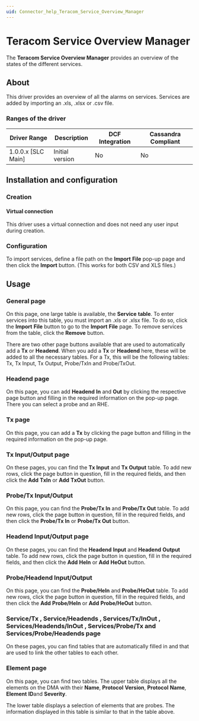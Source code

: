 ```yaml
---
uid: Connector_help_Teracom_Service_Overview_Manager
---
```


# Teracom Service Overview Manager

The **Teracom Service Overview Manager** provides an overview of the states of the different services.

## About

This driver provides an overview of all the alarms on services. Services are added by importing an .xls, .xlsx or .csv file.

### Ranges of the driver

| **Driver Range**     | **Description** | **DCF Integration** | **Cassandra Compliant** |
|----------------------|-----------------|---------------------|-------------------------|
| 1.0.0.x \[SLC Main\] | Initial version | No                  | No                      |

## Installation and configuration

### Creation

#### Virtual connection

This driver uses a virtual connection and does not need any user input during creation.

### Configuration

To import services, define a file path on the **Import** **File** pop-up page and then click the **Import** button. (This works for both CSV and XLS files.)

## Usage

### General page

On this page, one large table is available, the **Service** **table**. To enter services into this table, you must import an .xls or .xlsx file. To do so, click the **Import** **File** button to go to the **Import** **File** page. To remove services from the table, click the **Remove** button.

There are two other page buttons available that are used to automatically add a **Tx** or **Headend**. When you add a **Tx** or **Headend** here, these will be added to all the necessary tables. For a Tx, this will be the following tables: Tx, Tx Input, Tx Output, Probe/TxIn and Probe/TxOut.

### Headend page

On this page, you can add **Headend** **In** and **Out** by clicking the respective page button and filling in the required information on the pop-up page. There you can select a probe and an RHE.

### Tx page

On this page, you can add a **Tx** by clicking the page button and filling in the required information on the pop-up page.

### Tx Input/Output page

On these pages, you can find the **Tx Input** and **Tx Output** table. To add new rows, click the page button in question, fill in the required fields, and then click the **Add** **TxIn** or **Add** **TxOut** button.

### Probe/Tx Input/Output

On this page, you can find the **Probe/Tx In** and **Probe/Tx Out** table. To add new rows, click the page button in question, fill in the required fields, and then click the **Probe/Tx In** or **Probe/Tx Out** button.

### Headend Input/Output page

On these pages, you can find the **Headend** **Input** and **Headend** **Output** table. To add new rows, click the page button in question, fill in the required fields, and then click the **Add** **HeIn** or **Add** **HeOut** button.

### Probe/Headend Input/Output

On this page, you can find the **Probe/HeIn** and **Probe/HeOut** table. To add new rows, click the page button in question, fill in the required fields, and then click the **Add** **Probe/HeIn** or **Add** **Probe/HeOut** button.

### Service/Tx , Service/Headends , Services/Tx/InOut , Services/Headends/InOut , Services/Probe/Tx and Services/Probe/Headends page

On these pages, you can find tables that are automatically filled in and that are used to link the other tables to each other.

### Element page

On this page, you can find two tables. The upper table displays all the elements on the DMA with their **Name**, **Protocol** **Version**, **Protocol** **Name**, **Element** **ID**and **Severity**.

The lower table displays a selection of elements that are probes. The information displayed in this table is similar to that in the table above.
